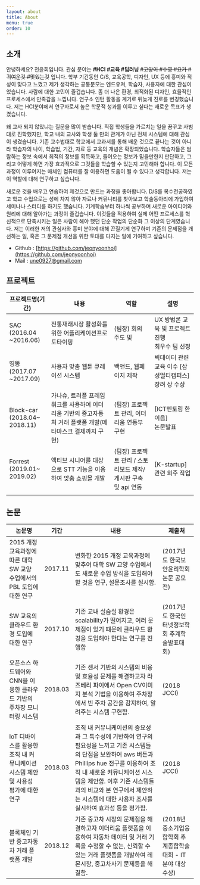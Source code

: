 ```yaml
---
layout: about
title: About
menu: true
order: 10
---
```


## 소개 

안녕하세요? 전윤회입니다. 관심 분야는 **#HCI #교육 #딥러닝** ~~#고양이 #수영 #요가 #귀여운것 #맛있는것~~ 입니다. 학부 기간동안 C/S, 교육공학, 디자인, UX 등에 흥미와 적성이 맞다고 느꼈고 제가 생각하는 공통분모는 엔드유져, 학습자, 사용자에 대한 관심이었습니다. 사람에 대한 고민이 즐겁습니다. 좀 더 나은 환경, 최적화된 디자인, 효율적인 프로세스에서 만족감을 느낍니다. 연구소 인턴 활동을 계기로 뒤늦게 진로를 변경했습니다. 저는 HCI분야에서 연구자로서 높은 학문적 성과를 이루고 싶다는 새로운 목표가 생겼습니다.

왜 교사 되지 않았냐는 질문을 많이 받습니다. 직접 학생들을 가르치는 일을 꿈꾸고 사범대로 진학했지만, 학교 내의 교사와 학생 둘 만의 관계가 아닌 전체 시스템에 대해 관심이 생겼습니다. 기존 교수법대로 학교에서 교과서를 통해 배운 것으로 끝나는 것이 아니라 학습자의 나이, 학습법, 기간, 자료 등 교육의 개념은 확장되었습니다. 학습자들은 범람하는 정보 속에서 최적의 정보를 획득하고, 들어오는 정보가 믿을만한지 판단하고, 그리고 어떻게 하면 가장 효과적으로 그것들을 학습할 수 있는지 고민해야 합니다. 이 모든 과정이 이루어지는 매체인 컴퓨터를 잘 이용하면 도움이 될 수 있다고 생각합니다.  저는 이 역할에 대해 연구하고 싶습니다. 

새로운 것을 배우고 연습하여 제것으로 만드는 과정을 좋아합니다. D/S를 복수전공하였고 학교 수업으로는 성에 차지 않아 자료나 커뮤니티를 찾아보고 학술동아리에 가입하여 세미나나 스터디를 하기도 했습니다. 기계학습부터 하나씩 공부하며 새로운 아이디어와 원리에 대해 알아가는 과정이 즐겁습니다. 이것들을 적용하여 실제 어떤 프로세스를 혁신적으로 단축시키는 일은 사람이 해야 했던 단순 작업의 단순화 그 이상의 단계였습니다. 저는 이러한 저의 관심사와 흥미 분야에 대해 끈질기게 연구하며 기존의 문제점을 개선하는 일, 혹은 그 문제점 개선을 위한 토대를 다지는 일에 기여하고 싶습니다. 





- Github : [https://github.com/jeonyoonhoi](https://github.com/jeonyoonhoi)
- Mail : une0927@gmail.com



## 프로젝트

| 프로젝트명(기간) | 내용 | 역할 | 설명 |
| ---------------- | ---- | ---- | ---- |
| SAC<br>(2016.04 ~2016.06)       | 전통재래시장 활성화를 위한 어플리케이션프로토타이핑          | (팀장) 회의 주도 및                                         | UX 방법론 교육 및 프로젝트 진행<br>최우수 팀 선정         |
| 띵똥<br>(2017.07 ~2017.09)      | 사용자 맞춤 웹툰 큐레이션 시스템                             | 백앤드, 웹페이지 제작                                        | 빅데이터 관련 교육 이수 [삼성멀티캠퍼스]<br> 장려 상 수상 |
| Block-car<br>(2018.04~ 2018.11) | 가나슈, 트러플 프레임워크를 사용하여 이더리움 기반의 중고자동처 거래 플랫폼 개발(메타마스크 결제까지 구현) | (팀장) 프로젝트 관리, 이더리움 연동부 구현                   | [ICT멘토링 한이음] <br> 논문발표                          |
| Forrest<br>(2019.01~ 2019.02)   | 액티브 시니어를 대상으로 STT 기능을 이용하여 맞춤 쇼핑몰 개발 | (팀장) 프로젝트 관리 / 스토리보드 제작/ 게시판 구축 및 api 연동 | [K-startup] 관련 외주 작업                                |
|                                 |                                                              |                                                              |                                                           |



## 논문

| 논문명                                                       | 기간    | 내용                                                         | 제출처                                                       |
| ------------------------------------------------------------ | ------- | ------------------------------------------------------------ | ------------------------------------------------------------ |
| 2015 개정 교육과정에 따른 대학 SW 교양 수업에서의 PBL 도입에 대한 연구 | 2017.11 | 변화한 2015 개정 교육과정에 맞추어 대학 SW 교양 수업에서도 새로운 수업 방식을 도입해야 할 것을 연구, 설문조사를 실시함. | (2017년도 한국보안윤리학회 논문 공모전)                      |
| SW 교육의 클라우드 환경 도입에 대한 연구                     | 2017.10 | 기존 교내 실습실 환경은 scalability가 떨어지고, 여러 문제점이 있기 때문에 클라우드 환경을 도입해야 한다는 연구를 진행함 | (2017년도 한국인터넷정보학회 추계학술발표대회)               |
| 오픈소스 하드웨어와 CNN을 이용한 클라우드 기반의 주차장 모니터링 시스템 | 2018.03 | 기존 센서 기반의 시스템의 비용 및 효율성 문제를 해결하고자 라즈베리 파이에서 Open CV이미지 분석 기법을 이용하여 주차장에서 빈 주차 공간을 감지하여, 알려주는 시스템 구현함. | (2018 JCCI)                                                  |
| IoT 디바이스를 활용한 조직 내 커뮤니케이션 시스템 제안 및 사용성 평가에 대한 연구 | 2018.03 | 조직 내 커뮤니케이션의 중요성과 그 특수성에 기반하여 연구의 필요성을 느끼고 기존 시스템들의 단점을 보완하여 aws 버튼과 Phillips hue 전구를 이용하여 조직 내 새로운 커뮤니케이션 시스템을 제안함. 이후 기존 시스템들과의 비교와 본 연구에서 제안하는 시스템에 대한 사용자 조사를 실시하여 효과성 등을 평가함. | (2018 JCCI)                                                  |
| 블록체인 기반 중고자동차 거래 플랫폼 개발                    | 2018.12 | 기존 중고차 시장의 문제점을 해결하고자 이더리움 플랫폼을 이용하여 자동차 데이터 및 거래 기록을 수정할 수 없는, 신뢰할 수 있는 거래 플랫폼을 개발하여 레몬시장, 중고차사기 문제등을 해결함. | (2018년 중소기업융합학회 추계종합학술대회  - IT 분야 대상 수상) |






